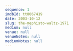 ```yaml
---
sequence: 1
imdbId: tt0067419
date: 2003-10-12
slug: the-mephisto-waltz-1971
medium: null
venue: null
venueNotes: null
mediumNotes: null
---
```


